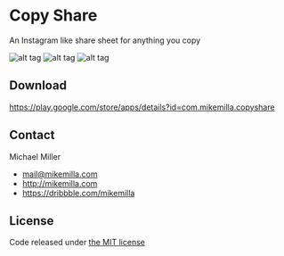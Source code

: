 # Copy Share
An Instagram like share sheet for anything you copy


![alt tag](https://raw.githubusercontent.com/mikemilla/wordnerd-ios/master/screen_shot_1.png)
![alt tag](https://raw.githubusercontent.com/mikemilla/wordnerd-ios/master/screen_shot_2.png)
![alt tag](https://raw.githubusercontent.com/mikemilla/wordnerd-ios/master/screen_shot_3.png)


## Download

https://play.google.com/store/apps/details?id=com.mikemilla.copyshare

## Contact

Michael Miller

- mail@mikemilla.com
- http://mikemilla.com
- https://dribbble.com/mikemilla

## License

Code released under [the MIT license](http://choosealicense.com/licenses/mit/)
